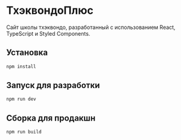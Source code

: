 # ТхэквондоПлюс

Сайт школы тхэквондо, разработанный с использованием React, TypeScript и Styled Components.

## Установка

```bash
npm install
```

## Запуск для разработки

```bash
npm run dev
```

## Сборка для продакшн

```bash
npm run build
```